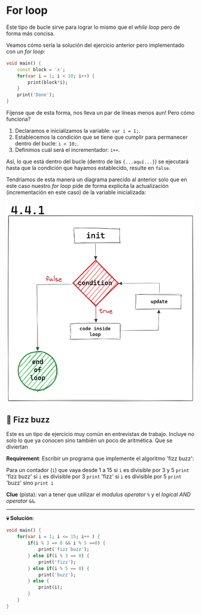 # For loop

Este tipo de bucle sirve para lograr lo mismo que el _while loop_ pero de forma más concisa.

Veamos cómo sería la solución del ejercicio anterior pero implementado con un _for loop_:

```dart
void main() {
    const block = 'x';
    for(var i = 1; i < 10; i++) {
        print(block*i);
    }
    print('Done');
}
```

Fíjense que de esta forma, nos lleva un par de líneas menos aun! Pero cómo funciona?

1. Declaramos e inicializamos la variable: `var i = 1;`.
2. Establecemos la condición que se tiene que cumplir para permanecer dentro del bucle: `i < 10;`.
3. Definimos cuál será el incrementador: `i++`.

Así, lo que está dentro del bucle (dentro de las `{...aquí...}`) se ejecutará hasta que la condición que hayamos establecido, resulte en `false`.

Tendríamos de esta manera un diagrama parecido al anterior solo que en este caso nuestro _for loop_ pide de forma explicita la actualización (incrementación en este caso) de la variable inicializada:

![Diagrama for loop](https://raw.githubusercontent.com/themonkslab/courses/main/dart/4.Flujo_de_control/4.1_for_loop_diagrama.png)

## 💪 Fizz buzz

Este es un tipo de ejercicio muy común en entrevistas de trabajo. Incluye no solo lo que ya conocen sino también un poco de aritmética. Que se diviertan

__Requirement__: Escribir un programa que implemente el algoritmo 'fizz buzz':

Para un contador (`i`) que vaya desde 1 a 15
    si `i` es divisible por 3 y 5
        `print` 'fizz buzz'
    si `i` es divisible por 3
        `print` 'fizz'
    si `i` es divisible por 5
        `print` 'buzz'
    sino
        `print i`

__Clue__ (pista): van a tener que utilizar el _modulus operator_ `%` y el _logical AND operator_ `&&`.

---

__💀 Solución__:

```dart
void main() {
    for(var i = 1; i <= 15; i++ ) {
        if(i % 3 == 0 && i % 5 ==0) {
            print('fizz buzz');
        } else if(i % 3 == 0) {
            print('fizz');
        } else if(i % 5 == 0) {
            print('buzz');
        } else {
            print(i);
        }
    }
}
```
